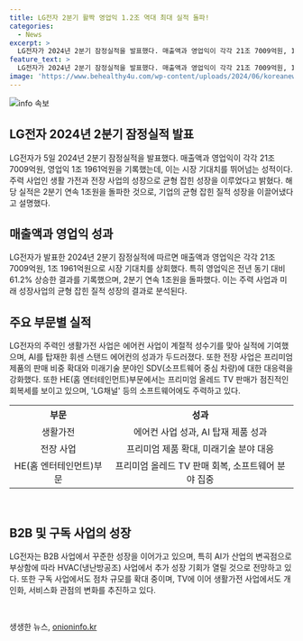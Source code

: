 ```yaml
---
title: LG전자 2분기 활짝 영업익 1.2조 역대 최대 실적 돌파!
categories:
  - News
excerpt: >
  LG전자가 2024년 2분기 잠정실적을 발표했다. 매출액과 영업익이 각각 21조 7009억원, 1조 1961억원으로 전년 대비 상승했다. 주력 사업인 생활 가전과 전장 사업이 균형 잡힌 성장을 이루며 최대 실적을 기록했다. 특히 AI를 탑재한 휘센 스탠드 에어컨과 LG 알파웨어 솔루션 등이 성과를 거뒀다. 또한 TV를 중심으로 한 소프트웨어 사업과 B2B 사업에서도 성장했으며, 현재는 28개국에 3500개 이상 채널을 무료로 제공하는 LG채널을 운영하고 있다. LG전자는 2분기를 통해 40조 원을 상회하는 매출액과 2조 원을 상회하는 영업익을 달성하며 질적 성장을 이룩했다.
feature_text: >
  LG전자가 2024년 2분기 잠정실적을 발표했다. 매출액과 영업익이 각각 21조 7009억원, 1조 1961억원으로 전년 대비 상승했다. 주력 사업인 생활 가전과 전장 사업이 균형 잡힌 성장을 이루며 최대 실적을 기록했다. 특히 AI를 탑재한 휘센 스탠드 에어컨과 LG 알파웨어 솔루션 등이 성과를 거뒀다. 또한 TV를 중심으로 한 소프트웨어 사업과 B2B 사업에서도 성장했으며, 현재는 28개국에 3500개 이상 채널을 무료로 제공하는 LG채널을 운영하고 있다. LG전자는 2분기를 통해 40조 원을 상회하는 매출액과 2조 원을 상회하는 영업익을 달성하며 질적 성장을 이룩했다.
image: 'https://www.behealthy4u.com/wp-content/uploads/2024/06/koreanews.jpg'
---
```


<p><img src="https://www.behealthy4u.com/wp-content/uploads/2024/06/koreanews.jpg" alt="info 속보" /></p>

<h2 data-ke-size="size26">LG전자 2024년 2분기 잠정실적 발표</h2>

<p data-ke-size="size16">LG전자가 5일 2024년 2분기 잠정실적을 발표했다. 매출액과 영업익이 각각 21조 7009억원, 영업익 1조 1961억원을 기록했는데, 이는 시장 기대치를 뛰어넘는 성적이다. 주력 사업인 생활 가전과 전장 사업의 성장으로 균형 잡힌 성장을 이루었다고 밝혔다. 해당 실적은 2분기 연속 1조원을 돌파한 것으로, 기업의 균형 잡힌 질적 성장을 이끌어냈다고 설명했다.</p>

<h2 data-ke-size="size26">매출액과 영업익 성과</h2>

<p data-ke-size="size16">LG전자가 발표한 2024년 2분기 잠정실적에 따르면 매출액과 영업익은 각각 21조 7009억원, 1조 1961억원으로 시장 기대치를 상회했다. 특히 영업익은 전년 동기 대비 61.2% 상승한 결과를 기록했으며, 2분기 연속 1조원을 돌파했다. 이는 주력 사업과 미래 성장사업의 균형 잡힌 질적 성장의 결과로 분석된다.</p>

<h2 data-ke-size="size26">주요 부문별 실적</h2>

<p data-ke-size="size16">LG전자의 주력인 생활가전 사업은 에어컨 사업이 계절적 성수기를 맞아 실적에 기여했으며, AI를 탑재한 휘센 스탠드 에어컨의 성과가 두드러졌다. 또한 전장 사업은 프리미엄 제품의 판매 비중 확대와 미래기술 분야인 SDV(소프트웨어 중심 차량)에 대한 대응력을 강화했다. 또한 HE(홈 엔터테인먼트)부문에서는 프리미엄 올레드 TV 판매가 점진적인 회복세를 보이고 있으며, 'LG채널' 등의 소프트웨어에도 주력하고 있다.</p>

<table>
    <tr>
        <th>부문</th>
        <th>성과</th>
    </tr>
    <tr>
        <td style="text-align: center;">생활가전</td>
        <td style="text-align: center;">에어컨 사업 성과, AI 탑재 제품 성과</td>
    </tr>
    <tr>
        <td style="text-align: center;">전장 사업</td>
        <td style="text-align: center;">프리미엄 제품 확대, 미래기술 분야 대응</td>
    </tr>
    <tr>
        <td style="text-align: center;">HE(홈 엔터테인먼트)부문</td>
        <td style="text-align: center;">프리미엄 올레드 TV 판매 회복, 소프트웨어 분야 집중</td>
    </tr>
</table>

<p data-ke-size="size16">&nbsp;</p>

<h2 data-ke-size="size26">B2B 및 구독 사업의 성장</h2>

<p data-ke-size="size16">LG전자는 B2B 사업에서 꾸준한 성장을 이어가고 있으며, 특히 AI가 산업의 변곡점으로 부상함에 따라 HVAC(냉난방공조) 사업에서 추가 성장 기회가 열릴 것으로 전망하고 있다. 또한 구독 사업에서도 점차 규모를 확대 중이며, TV에 이어 생활가전 사업에서도 개인화, 서비스화 관점의 변화를 추진하고 있다.</p>

<p data-ke-size="size16">&nbsp;</p>
생생한 뉴스, <a href="https://onioninfo.kr" rel="dofollow">onioninfo.kr</a>


